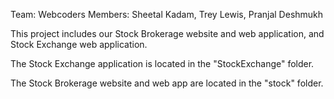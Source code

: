 Team: Webcoders
Members: Sheetal Kadam, Trey Lewis, Pranjal Deshmukh

This project includes our Stock Brokerage website and web application, and Stock Exchange web application. 

The Stock Exchange application is located in the "StockExchange" folder.

The Stock Brokerage website and web app are located in the "stock" folder.
